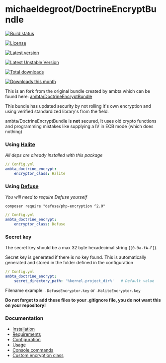 # michaeldegroot/DoctrineEncryptBundle

[![Build status](https://travis-ci.org/michaeldegroot/DoctrineEncryptBundle.svg?branch=master)](https://travis-ci.org/michaeldegroot/DoctrineEncryptBundle)

[![License](https://img.shields.io/github/license/michaeldegroot/DoctrineEncryptBundle.svg)](https://raw.githubusercontent.com/michaeldegroot/DoctrineEncryptBundle/master/LICENSE)

[![Latest version](https://poser.pugx.org/michaeldegroot/doctrine-encrypt-bundle/version)](https://packagist.org/packages/michaeldegroot/doctrine-encrypt-bundle)

[![Latest Unstable Version](https://poser.pugx.org/michaeldegroot/doctrine-encrypt-bundle/v/unstable)](https://packagist.org/packages/michaeldegroot/doctrine-encrypt-bundle)

[![Total downloads](https://poser.pugx.org/michaeldegroot/doctrine-encrypt-bundle/downloads)](https://packagist.org/packages/michaeldegroot/doctrine-encrypt-bundle)

[![Downloads this month](https://poser.pugx.org/michaeldegroot/doctrine-encrypt-bundle/d/monthly)](https://packagist.org/packages/michaeldegroot/doctrine-encrypt-bundle)

This is an fork from the original bundle created by ambta which can be found here:
[ambta/DoctrineEncryptBundle](https://github.com/ambta/DoctrineEncryptBundle)

This bundle has updated security by not rolling it's own encryption and using verified standardized library's from the field.

ambta/DoctrineEncryptBundle is **not** secured, It uses old crypto functions and programming mistakes like supplying a IV in ECB mode (which does nothing)

### Using [Halite](https://github.com/paragonie/halite)

*All deps are already installed with this package*

```yml
// Config.yml
ambta_doctrine_encrypt:
    encryptor_class: Halite
```

### Using [Defuse](https://github.com/defuse/php-encryption)

*You will need to require Defuse yourself*

`composer require "defuse/php-encryption ^2.0"`

```yml
// Config.yml
ambta_doctrine_encrypt:
    encryptor_class: Defuse
```



### Secret key

The secret key should be a max 32 byte hexadecimal string (`[0-9a-fA-F]`).

Secret key is generated if there is no key found. This is automatically generated and stored in the folder defined in the configuration

```yml
// Config.yml
ambta_doctrine_encrypt:
    secret_directory_path: '%kernel.project_dir%'   # Default value
```

Filename example: `.DefuseEncryptor.key` or `.HaliteEncryptor.key`

**Do not forget to add these files to your .gitignore file, you do not want this on your repository!**

### Documentation

* [Installation](Resources/doc/installation.md)
* [Requirements](Resources/doc/installation.md#requirements)
* [Configuration](Resources/doc/configuration.md)
* [Usage](Resources/doc/usage.md)
* [Console commands](Resources/doc/commands.md)
* [Custom encryption class](Resources/doc/custom_encryptor.md)
